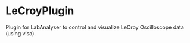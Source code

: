 # LeCroyPlugin
Plugin for LabAnalyser to control and visualize LeCroy Oscilloscope data (using visa).
